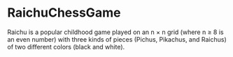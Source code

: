 # RaichuChessGame
Raichu is a popular childhood game played on an n × n grid (where n ≥ 8 is an even number) with three kinds of pieces (Pichus, Pikachus, and Raichus) of two different colors (black and white).
